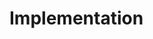 <!-- Goal: 1500 Words -->
# Implementation

<!-- What does the electron-vite-fusion boilerplate do? -->

<!-- How have I designed the application road map? -->
<!-- What project management tools have I used in order to keep track of my tasks? Notion, GitHub Issues, Tags, Gantt-Chart -->

<!-- What features / code snippets need deeper explaination? -->
  <!-- What are these features / sntippets used for? -->
  <!-- What language are they written in? -->
  <!-- How do these feature / snippets function? -->

<!-- How much data is firestore using when on cellular? Make some tests to see how much data is beeing used -->
  <!-- How are the security rules defined? -->
  <!-- How is data being stored? -->
